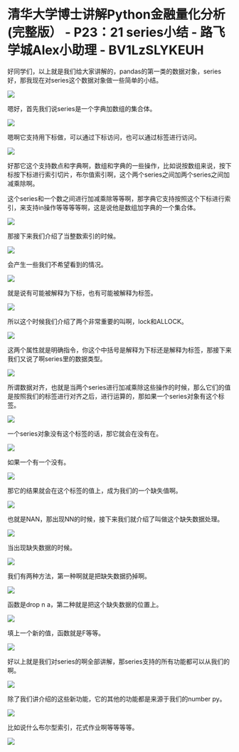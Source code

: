 # 清华大学博士讲解Python金融量化分析 (完整版） - P23：21 series小结 - 路飞学城Alex小助理 - BV1LzSLYKEUH

好同学们，以上就是我们给大家讲解的，pandas的第一类的数据对象，series好，那我现在对series这个数据对象做一些简单的小结。



![](img/2dcf4b37166f1f2cdf92117922505ea3_1.png)

嗯好，首先我们说series是一个字典加数组的集合体。

![](img/2dcf4b37166f1f2cdf92117922505ea3_3.png)

嗯啊它支持用下标做，可以通过下标访问，也可以通过标签进行访问。

![](img/2dcf4b37166f1f2cdf92117922505ea3_5.png)

好那它这个支持数点和字典啊，数组和字典的一些操作，比如说按数组来说，按下标按下标进行索引切片，布尔值索引啊，这个两个series之间加两个series之间加减乘除啊。

这个series和一个数之间进行加减乘除等等啊，那字典它支持按照这个下标进行索引，来支持in操作等等等等啊，这是说他是数组加字典的一个集合体。



![](img/2dcf4b37166f1f2cdf92117922505ea3_7.png)

那接下来我们介绍了当整数索引的时候。

![](img/2dcf4b37166f1f2cdf92117922505ea3_9.png)

会产生一些我们不希望看到的情况。

![](img/2dcf4b37166f1f2cdf92117922505ea3_11.png)

就是说有可能被解释为下标，也有可能被解释为标签。

![](img/2dcf4b37166f1f2cdf92117922505ea3_13.png)

所以这个时候我们介绍了两个非常重要的叫啊，lock和ALLOCK。

![](img/2dcf4b37166f1f2cdf92117922505ea3_15.png)

这两个属性就是明确指令，你这个中括号是解释为下标还是解释为标签，那接下来我们又说了啊series里的数据类型。



![](img/2dcf4b37166f1f2cdf92117922505ea3_17.png)

所谓数据对齐，也就是当两个series进行加减乘除这些操作的时候，那么它们的值是按照我们的标签进行对齐之后，进行运算的，那如果一个series对象有这个标签。



![](img/2dcf4b37166f1f2cdf92117922505ea3_19.png)

一个series对象没有这个标签的话，那它就会在没有在。

![](img/2dcf4b37166f1f2cdf92117922505ea3_21.png)

如果一个有一个没有。

![](img/2dcf4b37166f1f2cdf92117922505ea3_23.png)

那它的结果就会在这个标签的值上，成为我们的一个缺失值啊。

![](img/2dcf4b37166f1f2cdf92117922505ea3_25.png)

也就是NAN，那出现NN的时候，接下来我们就介绍了叫做这个缺失数据处理。

![](img/2dcf4b37166f1f2cdf92117922505ea3_27.png)

当出现缺失数据的时候。

![](img/2dcf4b37166f1f2cdf92117922505ea3_29.png)

我们有两种方法，第一种啊就是把缺失数据扔掉啊。

![](img/2dcf4b37166f1f2cdf92117922505ea3_31.png)

函数是drop n a，第二种就是把这个缺失数据的位置上。

![](img/2dcf4b37166f1f2cdf92117922505ea3_33.png)

填上一个新的值，函数就是F等等。

![](img/2dcf4b37166f1f2cdf92117922505ea3_35.png)

好以上就是我们对series的啊全部讲解，那series支持的所有功能都可以从我们的啊。

![](img/2dcf4b37166f1f2cdf92117922505ea3_37.png)

除了我们讲介绍的这些新功能，它的其他的功能都是来源于我们的number py。

![](img/2dcf4b37166f1f2cdf92117922505ea3_39.png)

比如说什么布尔型索引，花式作业啊等等等等。

![](img/2dcf4b37166f1f2cdf92117922505ea3_41.png)